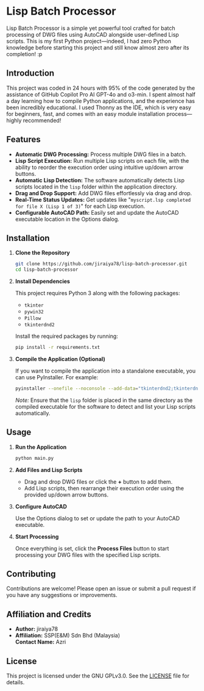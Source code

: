 # Lisp Batch Processor

Lisp Batch Processor is a simple yet powerful tool crafted for batch processing of DWG files using AutoCAD alongside user-defined Lisp scripts. This is my first Python project—indeed, I had zero Python knowledge before starting this project and still know almost zero after its completion! :p

## Introduction

This project was coded in 24 hours with 95% of the code generated by the assistance of GitHub Copilot Pro AI GPT-4o and o3-min. I spent almost half a day learning how to compile Python applications, and the experience has been incredibly educational. I used Thonny as the IDE, which is very easy for beginners, fast, and comes with an easy module installation process—highly recommended!

## Features

- **Automatic DWG Processing:** Process multiple DWG files in a batch.
- **Lisp Script Execution:** Run multiple Lisp scripts on each file, with the ability to reorder the execution order using intuitive up/down arrow buttons.
- **Automatic Lisp Detection:** The software automatically detects Lisp scripts located in the `lisp` folder within the application directory.
- **Drag and Drop Support:** Add DWG files effortlessly via drag and drop.
- **Real-Time Status Updates:** Get updates like "`myscript.lsp completed for file X (Lisp 1 of 3)`" for each Lisp execution.
- **Configurable AutoCAD Path:** Easily set and update the AutoCAD executable location in the Options dialog.

## Installation

1. **Clone the Repository**

   ```bash
   git clone https://github.com/jiraiya78/lisp-batch-processor.git
   cd lisp-batch-processor
   ```

2. **Install Dependencies**

   This project requires Python 3 along with the following packages:

   - `tkinter`
   - `pywin32`
   - `Pillow`
   - `tkinterdnd2`

   Install the required packages by running:

   ```bash
   pip install -r requirements.txt
   ```

3. **Compile the Application (Optional)**

   If you want to compile the application into a standalone executable, you can use PyInstaller. For example:

   ```bash
   pyinstaller --onefile --noconsole --add-data="tkinterdnd2;tkinterdnd2" main.py
   ```

   *Note:* Ensure that the `lisp` folder is placed in the same directory as the compiled executable for the software to detect and list your Lisp scripts automatically.

## Usage

1. **Run the Application**

   ```bash
   python main.py
   ```

2. **Add Files and Lisp Scripts**

   - Drag and drop DWG files or click the **+** button to add them.
   - Add Lisp scripts, then rearrange their execution order using the provided up/down arrow buttons.

3. **Configure AutoCAD**

   Use the Options dialog to set or update the path to your AutoCAD executable.

4. **Start Processing**

   Once everything is set, click the **Process Files** button to start processing your DWG files with the specified Lisp scripts.

## Contributing

Contributions are welcome! Please open an issue or submit a pull request if you have any suggestions or improvements.

## Affiliation and Credits

- **Author:** jiraiya78
- **Affiliation:** SSP(E&M) Sdn Bhd (Malaysia)  
  **Contact Name:** Azri

## License

This project is licensed under the GNU GPLv3.0. See the [LICENSE](LICENSE) file for details.
```
